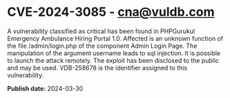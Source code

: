 # CVE-2024-3085 - cna@vuldb.com

A vulnerability classified as critical has been found in PHPGurukul Emergency Ambulance Hiring Portal 1.0. Affected is an unknown function of the file /admin/login.php of the component Admin Login Page. The manipulation of the argument username leads to sql injection. It is possible to launch the attack remotely. The exploit has been disclosed to the public and may be used. VDB-258678 is the identifier assigned to this vulnerability.

**Publish date:** 2024-03-30
